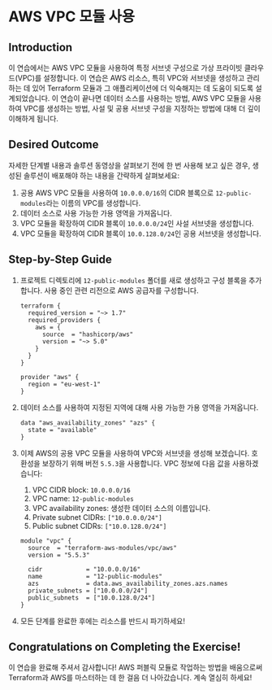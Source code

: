# AWS VPC 모듈 사용

## Introduction

이 연습에서는 AWS VPC 모듈을 사용하여 특정 서브넷 구성으로 가상 프라이빗 클라우드(VPC)를 설정합니다. 이 연습은 AWS 리소스, 특히 VPC와 서브넷을 생성하고 관리하는 데 있어 Terraform 모듈과 그 애플리케이션에 더 익숙해지는 데 도움이 되도록 설계되었습니다. 이 연습이 끝나면 데이터 소스를 사용하는 방법, AWS VPC 모듈을 사용하여 VPC를 생성하는 방법, 사설 및 공용 서브넷 구성을 지정하는 방법에 대해 더 깊이 이해하게 됩니다.

## Desired Outcome

자세한 단계별 내용과 솔루션 동영상을 살펴보기 전에 한 번 사용해 보고 싶은 경우, 생성된 솔루션이 배포해야 하는 내용을 간략하게 살펴보세요:

1. 공용 AWS VPC 모듈을 사용하여 `10.0.0.0/16`의 CIDR 블록으로 `12-public-modules`라는 이름의 VPC를 생성합니다.
2. 데이터 소스로 사용 가능한 가용 영역을 가져옵니다.
3. VPC 모듈을 확장하여 CIDR 블록이 `10.0.0.0/24`인 사설 서브넷을 생성합니다.
4. VPC 모듈을 확장하여 CIDR 블록이 `10.0.128.0/24`인 공용 서브넷을 생성합니다.

## Step-by-Step Guide

1. 프로젝트 디렉토리에 `12-public-modules` 폴더를 새로 생성하고 구성 블록을 추가합니다. 사용 중인 관련 리전으로 AWS 공급자를 구성합니다.

    ```
    terraform {
      required_version = "~> 1.7"
      required_providers {
        aws = {
          source  = "hashicorp/aws"
          version = "~> 5.0"
        }
      }
    }

    provider "aws" {
      region = "eu-west-1"
    }
    ```

2. 데이터 소스를 사용하여 지정된 지역에 대해 사용 가능한 가용 영역을 가져옵니다.

    ```
    data "aws_availability_zones" "azs" {
      state = "available"
    }
    ```

3. 이제 AWS의 공용 VPC 모듈을 사용하여 VPC와 서브넷을 생성해 보겠습니다. 호환성을 보장하기 위해 버전 `5.5.3`을 사용합니다. VPC 정보에 다음 값을 사용하겠습니다:

    1. VPC CIDR block: `10.0.0.0/16`
    2. VPC name: `12-public-modules`
    3. VPC availability zones: 생성한 데이터 소스의 이름입니다.
    4. Private subnet CIDRs: `["10.0.0.0/24"]`
    5. Public subnet CIDRs: `["10.0.128.0/24"]`

    ```
    module "vpc" {
      source  = "terraform-aws-modules/vpc/aws"
      version = "5.5.3"

      cidr            = "10.0.0.0/16"
      name            = "12-public-modules"
      azs             = data.aws_availability_zones.azs.names
      private_subnets = ["10.0.0.0/24"]
      public_subnets  = ["10.0.128.0/24"]
    }
    ```

4. 모든 단계를 완료한 후에는 리소스를 반드시 파기하세요!

## Congratulations on Completing the Exercise!

이 연습을 완료해 주셔서 감사합니다! AWS 퍼블릭 모듈로 작업하는 방법을 배움으로써 Terraform과 AWS를 마스터하는 데 한 걸음 더 나아갔습니다. 계속 열심히 하세요!
